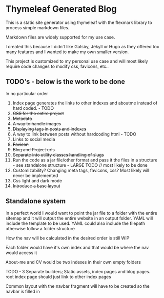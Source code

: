 # Thymeleaf Generated Blog

This is a static site generator using thymeleaf with the flexmark library to process simple markdown files.

Markdown files are widely supported for my use case.

I created this because I didn't like Gatsby, Jekyll or Hugo as they offered too many features and I wanted to make my own smaller version.

This project is customized to my personal use case and will most likely require code changes to modify css, favicons, etc..

## TODO's - below is the work to be done

In no particular order

1. Index page generates the links to other indexes and aboutme instead of hard coded. - TODO
2. ~~CSS for the entire project~~
3. ~~Metadata~~
4. ~~A way to handle images~~
5. ~~Displaying tags in posts and indexes~~
6. A way to link between posts without hardcoding html - TODO
7. Links to social media
8. ~~Favicon~~
9. ~~Blog and Project urls~~
10. ~~Separate into utility classes handling of slugs~~
11. Run the code as a jar file/other format and pass it the files in a structure - see standalone structure - LARGE TODO // most likely to be done
12. Customizability? Changing meta tags, favicons, css? Most likely will never be implemented
13. Css light and dark mode
14. ~~Introduce a base layout~~


## Standalone system

In a perfect world I would want to point the jar file to a folder with the entire sitemap and it will output the entire website in an output folder.
YAML will include the template to be used.
YAML could also include the filepath otherwise follow a folder structure

How the nav will be calculated in the desired order is still WIP

Each folder would have it's own index and that would be where the nav would access it

About-me and CV would be two indexes in their own empty folders

TODO - 3 Separate builders; Static assets, index pages and blog pages.
root index page should just link to other index pages

Common layout with the navbar fragment will have to be created so the navbar is filled in
